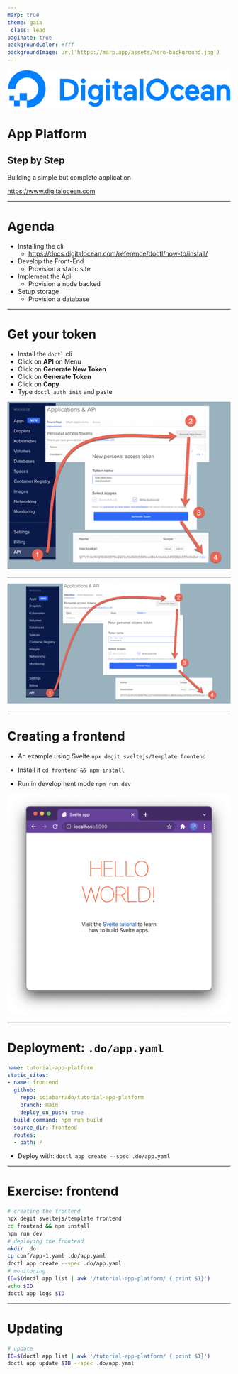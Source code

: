 ```yaml
---
marp: true
theme: gaia
_class: lead
paginate: true
backgroundColor: #fff
backgroundImage: url('https://marp.app/assets/hero-background.jpg')
---
```


![bg left:40% 80%](./img/DO_Logo_Horizontal_Blue.png)

# **App Platform**
## Step by Step

Building a simple but complete application

https://www.digitalocean.com

---
# Agenda

- Installing the cli
  - https://docs.digitalocean.com/reference/doctl/how-to/install/
- Develop the Front-End
  - Provision a static site
- Implement the Api
  - Provision a node backed
- Setup storage
  - Provision a database

---
# Get your token

- Install the `doctl` cli
- Click on **API** on Menu
- Click on **Generate New Token**
- Click on **Generate Token**
- Click on **Copy** 
- Type `doctl auth init` and paste

![bg right 110%](img/1-get-token.png)

---
![bg fit](img/1-get-token-large.png)

---
# Creating a frontend

- An example using Svelte
`npx degit sveltejs/template frontend`

- Install it
`cd frontend && npm install`
- Run in development mode
`npm run dev`

![bg right 60% ](img/2-hello.png)

---
# Deployment: `.do/app.yaml`

```yaml
name: tutorial-app-platform
static_sites:
- name: frontend
  github:
    repo: sciabarrado/tutorial-app-platform
    branch: main
    deploy_on_push: true
  build_command: npm run build
  source_dir: frontend
  routes:
  - path: /
```
- Deploy with: `doctl app create --spec .do/app.yaml`

---
# <!--!--> Exercise: frontend
```sh
# creating the frontend
npx degit sveltejs/template frontend
cd frontend && npm install 
npm run dev
# deploying the frontend
mkdir .do
cp conf/app-1.yaml .do/app.yaml
doctl app create --spec .do/app.yaml
# monitoring
ID=$(doctl app list | awk '/tutorial-app-platform/ { print $1}')
echo $ID
doctl app logs $ID
```

---
# <!--!--> Updating
```sh
# update
ID=$(doctl app list | awk '/tutorial-app-platform/ { print $1}')
doctl app update $ID --spec .do/app.yaml
```
